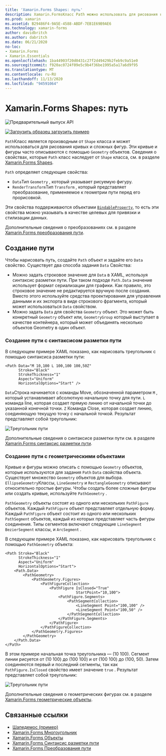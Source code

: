 ```yaml
---
title: 'Xamarin.Forms Shapes: путь'
description: Xamarin.FormsКласс Path можно использовать для рисования кривых и сложных фигур.
ms.prod: xamarin
ms.assetid: B29486F4-9A5E-4588-ABDF-7EB1E69B9AE6
ms.technology: xamarin-forms
author: davidbritch
ms.author: dabritch
ms.date: 06/21/2020
no-loc:
- Xamarin.Forms
- Xamarin.Essentials
ms.openlocfilehash: 1ba44903f20d0431c27f2d49429b2feb9c9a51e0
ms.sourcegitcommit: f920ac0724f09e5c9b4f36be1995a5a17a6d9f95
ms.translationtype: MT
ms.contentlocale: ru-RU
ms.lasthandoff: 11/13/2020
ms.locfileid: "94591064"
---
```

# <a name="no-locxamarinforms-shapes-path"></a>Xamarin.Forms Shapes: путь

![Предварительный выпуск API](~/media/shared/preview.png)

[![Загрузить образец](~/media/shared/download.png) загрузить пример](/samples/xamarin/xamarin-forms-samples/userinterface-shapesdemos/)

`Path`Класс является производным от `Shape` класса и может использоваться для рисования кривых и сложных фигур. Эти кривые и фигуры часто описываются с помощью `Geometry` объектов. Сведения о свойствах, которые `Path` класс наследует от `Shape` класса, см. в разделе [ Xamarin.Forms Shapes](index.md).

`Path` определяет следующие свойства:

- `Data`Тип `Geometry` , который указывает рисуемую фигуру.
- `RenderTransform`Тип `Transform` , который представляет преобразование, применяемое к геометрии пути перед его прорисовкой.

Эти свойства поддерживаются объектами [`BindableProperty`](xref:Xamarin.Forms.BindableProperty), то есть эти свойства можно указывать в качестве целевых для привязки и стилизации данных.

Дополнительные сведения о преобразованиях см. в разделе [ Xamarin.Forms преобразования пути](path-transforms.md).

## <a name="create-a-path"></a>Создание пути

Чтобы нарисовать путь, создайте `Path` объект и задайте его `Data` свойство. Существует два способа задания `Data` Свойства:

- Можно задать строковое значение для `Data` в XAML, используя синтаксис разметки пути. При таком подходе `Path.Data` значение использует формат сериализации для графики. Как правило, это строковое значение не редактируется вручную после создания. Вместо этого используйте средства проектирования для управления данными и их экспорта в виде строкового фрагмента, который может использоваться `Data` свойством.
- Можно задать `Data` для свойства `Geometry` объект. Это может быть конкретный `Geometry` объект или, `GeometryGroup` который выступает в качестве контейнера, который может объединять несколько объектов Geometry в один объект.

### <a name="create-a-path-with-path-markup-syntax"></a>Создание пути с синтаксисом разметки пути

В следующем примере XAML показано, как нарисовать треугольник с помощью синтаксиса разметки пути:

```xaml
<Path Data="M 10,100 L 100,100 100,50Z"
      Stroke="Black"
      StrokeThickness="1"
      Aspect="Uniform"
      HorizontalOptions="Start" />
```

`Data`Строка начинается с команды Move, обозначенной параметром `M` , который устанавливает абсолютную начальную точку для пути. `L` команда line, которая создает прямую линию от начальной точки до указанной конечной точки. `Z` Команда Close, которая создает линию, соединяющую текущую точку с начальной точкой. Результат представляет собой треугольник:

![Треугольник пути](path-images/triangle.png "Треугольник пути")

Дополнительные сведения о синтаксисе разметки пути см. в разделе [ Xamarin.Forms синтаксис разметки пути](path-markup-syntax.md).

### <a name="create-a-path-with-geometry-objects"></a>Создание пути с геометрическими объектами

Кривые и фигуры можно описать с помощью `Geometry` объектов, которые используются для задания `Path` `Data` свойства объекта. Существует множество `Geometry` объектов для выбора. `EllipseGeometry`Классы, `LineGeometry` и `RectangleGeometry` описывают относительно простые фигуры. Чтобы создать более сложные фигуры или создать кривые, используйте `PathGeometry` .

`PathGeometry` объекты состоят из одного или нескольких `PathFigure` объектов. Каждый `PathFigure` объект представляет отдельную форму. Каждый `PathFigure` объект состоит из одного или нескольких `PathSegment` объектов, каждый из которых представляет часть фигуры соединения. Типы сегментов включают следующие `LineSegment` `BezierSegment` классы, и `ArcSegment` .

В следующем примере XAML показано, как нарисовать треугольник с помощью `PathGeometry` объекта:

```xaml
<Path Stroke="Black"
      StrokeThickness="1"
      Aspect="Uniform"
      HorizontalOptions="Start">
    <Path.Data>
        <PathGeometry>
            <PathGeometry.Figures>
                <PathFigureCollection>
                    <PathFigure IsClosed="True"
                                StartPoint="10,100">
                        <PathFigure.Segments>
                            <PathSegmentCollection>
                                <LineSegment Point="100,100" />
                                <LineSegment Point="100,50" />
                            </PathSegmentCollection>
                        </PathFigure.Segments>
                    </PathFigure>
                </PathFigureCollection>
            </PathGeometry.Figures>
        </PathGeometry>
    </Path.Data>
</Path>
```

В этом примере начальная точка треугольника — (10 100). Сегмент линии рисуется от (10 100) до (100 100) и от (100 100) до (100, 50). Затем соединяются первый и последний сегменты, так как `PathFigure.IsClosed` свойство имеет значение `true` . Результат представляет собой треугольник:

![Треугольник пути](path-images/triangle.png "Треугольник пути")

Дополнительные сведения о геометрических фигурах см. в разделе [ Xamarin.Forms геометрические объекты](geometries.md).

## <a name="related-links"></a>Связанные ссылки

- [Шапедемос (пример)](/samples/xamarin/xamarin-forms-samples/userinterface-shapesdemos/)
- [Xamarin.Forms Многоугольник](index.md)
- [Xamarin.Forms Объекты](geometries.md)
- [Xamarin.Forms Синтаксис разметки пути](path-markup-syntax.md)
- [Xamarin.Forms Преобразования пути](path-transforms.md)
